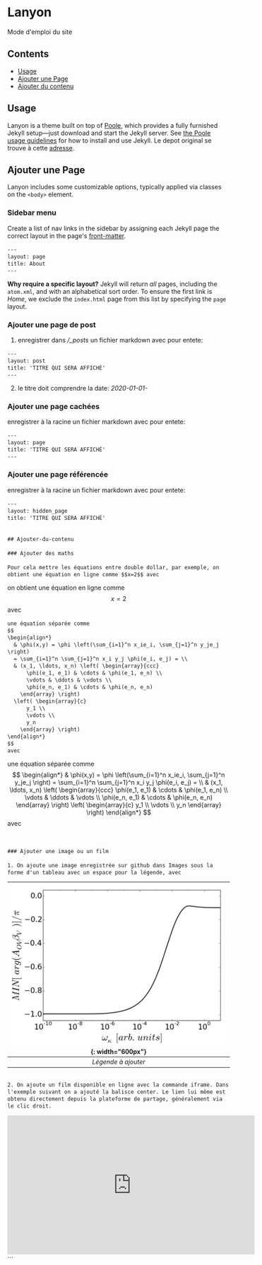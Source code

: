 # Lanyon
Mode d'emploi du site


## Contents

- [Usage](#usage)
- [Ajouter une Page](#Ajouter-une-Page)
- [Ajouter du contenu](#Ajouter-du-contenu)


## Usage

Lanyon is a theme built on top of [Poole](https://github.com/poole/poole), which provides a fully furnished Jekyll setup—just download and start the Jekyll server. See [the Poole usage guidelines](https://github.com/poole/poole#usage) for how to install and use Jekyll. Le depot original se trouve à cette [adresse](https://github.com/poole/lanyon/tree/gh-pages).


## Ajouter une Page

Lanyon includes some customizable options, typically applied via classes on the `<body>` element.


### Sidebar menu

Create a list of nav links in the sidebar by assigning each Jekyll page the correct layout in the page's [front-matter](http://jekyllrb.com/docs/frontmatter/).

```
---
layout: page
title: About
---
```

**Why require a specific layout?** Jekyll will return *all* pages, including the `atom.xml`, and with an alphabetical sort order. To ensure the first link is *Home*, we exclude the `index.html` page from this list by specifying the `page` layout.


### Ajouter une page de post

1. enregistrer dans */_posts* un fichier markdown avec pour entete:
```
---
layout: post
title: 'TITRE QUI SERA AFFICHÉ'
---
```

2. le titre doit comprendre la date: *2020-01-01-*

### Ajouter une page cachées 

enregistrer à la racine un fichier markdown avec pour entete:
```
---
layout: page
title: 'TITRE QUI SERA AFFICHÉ'
---
```
### Ajouter une page référencée

enregistrer à la racine un fichier markdown avec pour entete:
```
---
layout: hidden_page
title: 'TITRE QUI SERA AFFICHÉ'


## Ajouter-du-contenu

### Ajouter des maths

Pour cela mettre les équations entre double dollar, par exemple, on obtient une équation en ligne comme $$x=2$$ avec 
```
on obtient une équation en ligne comme $$x=2$$ avec 
```
une équation séparée comme
$$
\begin{align*}
  & \phi(x,y) = \phi \left(\sum_{i=1}^n x_ie_i, \sum_{j=1}^n y_je_j \right)
  = \sum_{i=1}^n \sum_{j=1}^n x_i y_j \phi(e_i, e_j) = \\
  & (x_1, \ldots, x_n) \left( \begin{array}{ccc}
      \phi(e_1, e_1) & \cdots & \phi(e_1, e_n) \\
      \vdots & \ddots & \vdots \\
      \phi(e_n, e_1) & \cdots & \phi(e_n, e_n)
    \end{array} \right)
  \left( \begin{array}{c}
      y_1 \\
      \vdots \\
      y_n
    \end{array} \right)
\end{align*}
$$
avec 

```
une équation séparée comme
$$
\begin{align*}
  & \phi(x,y) = \phi \left(\sum_{i=1}^n x_ie_i, \sum_{j=1}^n y_je_j \right)
  = \sum_{i=1}^n \sum_{j=1}^n x_i y_j \phi(e_i, e_j) = \\
  & (x_1, \ldots, x_n) \left( \begin{array}{ccc}
      \phi(e_1, e_1) & \cdots & \phi(e_1, e_n) \\
      \vdots & \ddots & \vdots \\
      \phi(e_n, e_1) & \cdots & \phi(e_n, e_n)
    \end{array} \right)
  \left( \begin{array}{c}
      y_1 \\
      \vdots \\
      y_n
    \end{array} \right)
\end{align*}
$$
avec 
```


### Ajouter une image ou un film

1. On ajoute une image enregistrée sur github dans Images sous la forme d'un tableau avec un espace pour la légende, avec

```
| ![imageclosedloop](/images/ClosedLoop8.jpg){: width="600px"} |
|:--:| 
| *Légende à ajouter* |
```

2. On ajoute un film disponible en ligne avec la commande iframe. Dans l'exemple suivant on a ajouté la balisce center. Le lien lui même est obtenu directement depuis la plateforme de partage, généralement via le clic droit.

```
<center>
<iframe width="560" height="315" src="https://www.youtube.com/embed/ka1W64XG7aY" frameborder="0" allow="accelerometer; autoplay; encrypted-media; gyroscope; picture-in-picture" allowfullscreen></iframe>
</center>
```


